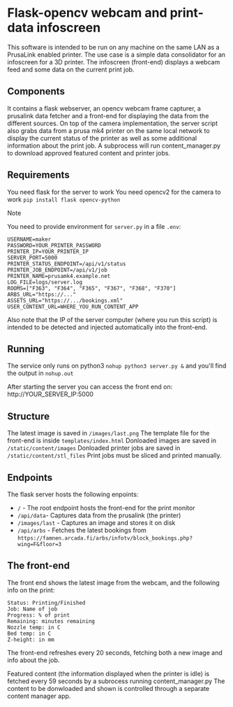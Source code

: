 # Flask-opencv webcam and print-data infoscreen #
This software is intended to be run on any machine on the same LAN as a PrusaLink enabled printer.
The use case is a simple data consolidator for an infoscreen for a 3D printer.
The infoscreen (front-end) displays a webcam feed and some data on the current print job.

## Components ##
It contains a flask webserver, an opencv webcam frame capturer, 
a prusalink data fetcher and a front-end for displaying the data from the different sources.
On top of the camera implementation, the server script also grabs data 
from a prusa mk4 printer on the same local network to display the current status 
of the printer as well as some additional information about the print job.
A subprocess will run content_manager.py to download approved featured content and printer jobs.

## Requirements ##
You need flask for the server to work
You need opencv2 for the camera to work
`pip install flask opencv-python`
 
> [!NOTE]
> You need to provide environment for `server.py` in a file `.env`:
> ```
> USERNAME=maker
> PASSWORD=YOUR_PRINTER_PASSWORD
> PRINTER_IP=YOUR_PRINTER_IP 
> SERVER_PORT=5000
> PRINTER_STATUS_ENDPOINT=/api/v1/status
> PRINTER_JOB_ENDPOINT=/api/v1/job
> PRINTER_NAME=prusamk4.example.net
> LOG_FILE=logs/server.log
> ROOMS=["F363", "F364", "F365", "F367", "F368", "F370"]
> ARBS_URL="https://..."
> ASSETS_URL="https://.../bookings.xml"
> USER_CONTENT_URL=WHERE_YOU_RUN_CONTENT_APP
>```
> Also note that the IP of the server computer (where you run this script) is intended to be detected 
> and injected automatically into the front-end.


## Running ##
The service only runs on python3
`nohup python3 server.py &`
and you'll find the output in `nohup.out`

After starting the server you can access the front end on:
http://YOUR_SERVER_IP:5000

## Structure ##
The latest image is saved in `/images/last.png`
The template file for the front-end is inside `templates/index.html`
Donloaded images are saved in `/static/content/images`
Donloaded printer jobs are saved in `/static/content/stl_files`
Print jobs must be sliced and printed manually.

## Endpoints ##
The flask server hosts the following enpoints:
- `/` - The root endpoint hosts the front-end for the print monitor
- `/api/data`- Captures data from the prusalink (the printer)
- `/images/last` - Captures an image and stores it on disk
- `/api/arbs` - Fetches the latest bookings from `https://famnen.arcada.fi/arbs/infotv/block_bookings.php?wing=F&floor=3`

## The front-end ##
The front end shows the latest image from the webcam, and the following info on the print:
```
Status: Printing/Finished
Job: Name of job
Progress: % of print
Remaining: minutes remaining
Nozzle temp: in C
Bed temp: in C
Z-height: in mm
```
The front-end refreshes every 20 seconds, fetching both a new image and info about the job.

Featured content (the information displayed when the printer is idle) is fetched every 59 seconds by a subrocess running content_manager.py
The content to be donwloaded and shown is controlled through a separate content manager app.